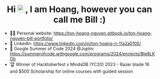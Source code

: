 <h1 align="center">Hi <img src="https://emojis.slackmojis.com/emojis/images/1536351075/4594/blob-wave.gif" width="25"/>, I am Hoang, however you can call me Bill :) </h1>

- 👨‍💻 Personal website: https://ton-hoang-nguyen.gitbook.io/ton-hoang-nguyen-bill-portfolio/
- 📎 LinkedIn: https://www.linkedin.com/in/ton-hoang-n-11a2a0105/
- 📒 Google Summer of Code 2024 @Joplin: https://summerofcode.withgoogle.com/programs/2024/projects/Ble8LKDb
- 🏆 Winner of Hacktoberfest x MindsDB (YC20) 2023 - Razer blade 16 and $500 Scholarship for online courses with guided session

<!---
HahaBill/HahaBill is a ✨ special ✨ repository because its `README.md` (this file) appears on your GitHub profile.
You can click the Preview link to take a look at your changes.
--->
<!---
<table>
  <tr>
    <td valign="top"><img align="center" src="https://github-readme-stats.vercel.app/api?username=hahabill&show_icons=true&locale=en" alt="hahabill" /></td>
    <td valign="top"><img align="center" src="https://github-readme-streak-stats.herokuapp.com/?user=hahabill&" alt="hahabill" /></td>
  </tr>
</table>
--->
